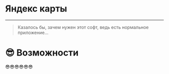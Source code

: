 # Яндекс карты
___

> Казалось бы, зачем нужен этот софт, ведь есть нормальное приложение...

# 😎 Возможности
  😎😎😎😎😎😎
